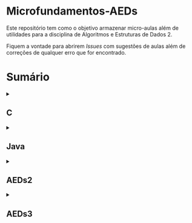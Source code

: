# Microfundamentos-AEDs

Este repositório tem como o objetivo armazenar micro-aulas além de utilidades para a disciplina 
de Algoritmos e Estruturas de Dados 2. 

Fiquem a vontade para abrirem *Issues* com sugestões de aulas além de correções de 
qualquer erro que for encontrado.

# Sumário

<details>
  <summary>
  <h2>
  C
  </h2>
  </summary>

- Ponteiros e Alocação de Memória.
- Strings em C.
- Leitura de Strings.
- Debug
  - GDB.
  - Valgrind.
- Argumentos de Entrada

</details>

<details>
  <summary>
  <h2>
  Java
  </h2>
  </summary>

- Noções básicas da linguagem
- Strings
- Tratamento de exceções
- Debug
  - Java Debugger (JDB)
  - VS Code Debugger (em breve)
- Argumentos de Entrada (em breve)

</details>

<details>
  <summary>
  <h2>
  AEDs2
  </h2>
  </summary>

- Arvore Binaria
  - Arvore com método "mostrar" desenhando a Árvore em ASCII

</details>

<details>
  <summary>
  <h2>
  AEDs3
  </h2>
  </summary>

- Intercalação balanceada
- CRUD

</details>

</details>

